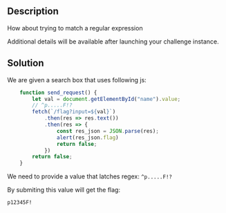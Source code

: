## Description
How about trying to match a regular expression

Additional details will be available after launching your challenge instance.

## Solution
We are given a search box that uses following js:

```js
	function send_request() {
		let val = document.getElementById("name").value;
		// ^p.....F!?
		fetch(`/flag?input=${val}`)
			.then(res => res.text())
			.then(res => {
				const res_json = JSON.parse(res);
				alert(res_json.flag)
				return false;
			})
		return false;
	}
```

We need to provide a value that latches regex: `^p.....F!?`

By submiting this value will get the flag:

```
p12345F!
```